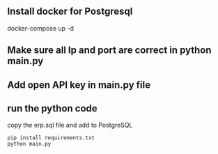 ## Install docker for Postgresql 
docker-compose up -d
## Make sure all Ip and port are correct in python main.py
## Add open API key in main.py file 
## run the python code
copy the erp.sql file and add to PostgreSQL
```
pip install requirements.txt
python main.py
```

